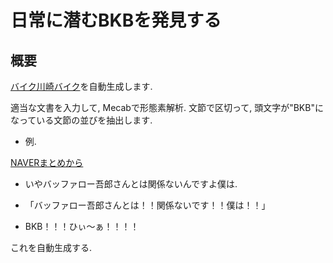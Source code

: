日常に潜むBKBを発見する
====

## 概要

[バイク川崎バイク](http://www.google.co.jp/url?sa=t&rct=j&q=&esrc=s&source=web&cd=5&cad=rja&uact=8&ved=0CD8QFjAE&url=http%3A%2F%2Fmatome.naver.jp%2Fodai%2F2137761151482905501&ei=nyxQVLTXJYLPmwXhwIAw&usg=AFQjCNHYtnid7__OztJNegBrbPjaYGLx-A&sig2=EIDB4d-4EHlLfPwFV8xAEA&bvm=bv.78597519,d.dGY)を自動生成します. 

適当な文書を入力して, Mecabで形態素解析. 
文節で区切って, 頭文字が"BKB"になっている文節の並びを抽出します. 

* 例. 

[NAVERまとめから](http://matome.naver.jp/odai/2137761151482905501) 

- いやバッファロー吾郎さんとは関係ないんですよ僕は. 

- 「バッファロー吾郎さんとは！！関係ないです！！僕は！！」

- BKB！！！ひぃ～ぁ！！！！

これを自動生成する. 
